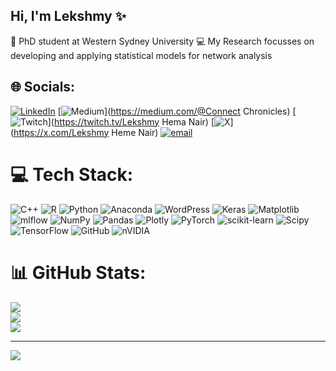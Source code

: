 ## Hi, I'm Lekshmy ✨
🧠 PhD student at Western Sydney University
💻 My Research focusses on developing and applying statistical models for network analysis



## 🌐 Socials:
[![LinkedIn](https://img.shields.io/badge/LinkedIn-%230077B5.svg?logo=linkedin&logoColor=white)](https://linkedin.com/in/https://www.linkedin.com/in/lekshmy-hema-nair-134200210/) [![Medium](https://img.shields.io/badge/Medium-12100E?logo=medium&logoColor=white)](https://medium.com/@Connect Chronicles) [![Twitch](https://img.shields.io/badge/Twitch-%239146FF.svg?logo=Twitch&logoColor=white)](https://twitch.tv/Lekshmy Hema Nair) [![X](https://img.shields.io/badge/X-black.svg?logo=X&logoColor=white)](https://x.com/Lekshmy Heme Nair) [![email](https://img.shields.io/badge/Email-D14836?logo=gmail&logoColor=white)](mailto:l.hemanair@westernsydney.edu.au) 

# 💻 Tech Stack:
![C++](https://img.shields.io/badge/c++-%2300599C.svg?style=for-the-badge&logo=c%2B%2B&logoColor=white) ![R](https://img.shields.io/badge/r-%23276DC3.svg?style=for-the-badge&logo=r&logoColor=white) ![Python](https://img.shields.io/badge/python-3670A0?style=for-the-badge&logo=python&logoColor=ffdd54) ![Anaconda](https://img.shields.io/badge/Anaconda-%2344A833.svg?style=for-the-badge&logo=anaconda&logoColor=white) ![WordPress](https://img.shields.io/badge/WordPress-%23117AC9.svg?style=for-the-badge&logo=WordPress&logoColor=white) ![Keras](https://img.shields.io/badge/Keras-%23D00000.svg?style=for-the-badge&logo=Keras&logoColor=white) ![Matplotlib](https://img.shields.io/badge/Matplotlib-%23ffffff.svg?style=for-the-badge&logo=Matplotlib&logoColor=black) ![mlflow](https://img.shields.io/badge/mlflow-%23d9ead3.svg?style=for-the-badge&logo=numpy&logoColor=blue) ![NumPy](https://img.shields.io/badge/numpy-%23013243.svg?style=for-the-badge&logo=numpy&logoColor=white) ![Pandas](https://img.shields.io/badge/pandas-%23150458.svg?style=for-the-badge&logo=pandas&logoColor=white) ![Plotly](https://img.shields.io/badge/Plotly-%233F4F75.svg?style=for-the-badge&logo=plotly&logoColor=white) ![PyTorch](https://img.shields.io/badge/PyTorch-%23EE4C2C.svg?style=for-the-badge&logo=PyTorch&logoColor=white) ![scikit-learn](https://img.shields.io/badge/scikit--learn-%23F7931E.svg?style=for-the-badge&logo=scikit-learn&logoColor=white) ![Scipy](https://img.shields.io/badge/SciPy-%230C55A5.svg?style=for-the-badge&logo=scipy&logoColor=%white) ![TensorFlow](https://img.shields.io/badge/TensorFlow-%23FF6F00.svg?style=for-the-badge&logo=TensorFlow&logoColor=white) ![GitHub](https://img.shields.io/badge/github-%23121011.svg?style=for-the-badge&logo=github&logoColor=white) ![nVIDIA](https://img.shields.io/badge/nVIDIA-%2376B900.svg?style=for-the-badge&logo=nVIDIA&logoColor=white)
# 📊 GitHub Stats:
![](https://github-readme-stats.vercel.app/api?username=leksro&theme=dark&hide_border=false&include_all_commits=false&count_private=false)<br/>
![](https://nirzak-streak-stats.vercel.app/?user=leksro&theme=dark&hide_border=false)<br/>
![](https://github-readme-stats.vercel.app/api/top-langs/?username=leksro&theme=dark&hide_border=false&include_all_commits=false&count_private=false&layout=compact)

---
[![](https://visitcount.itsvg.in/api?id=leksro&icon=4&color=0)](https://visitcount.itsvg.in)

<!-- Proudly created with GPRM ( https://gprm.itsvg.in ) -->

